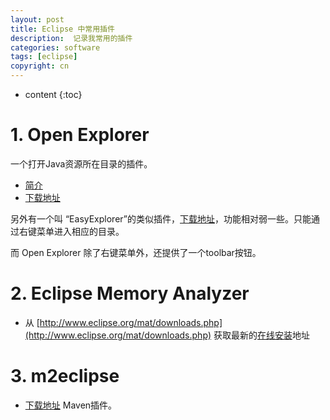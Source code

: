 ```yaml
---
layout: post
title: Eclipse 中常用插件
description:  记录我常用的插件
categories: software
tags: [eclipse]
copyright: cn
---
```


* content
{:toc}

# 1. Open Explorer

一个打开Java资源所在目录的插件。

* [简介](http://blog.samsonis.me/2009/02/open-explorer-plugin-for-eclipse/)
* [下载地址](https://github.com/samsonw/OpenExplorer/downloads)

另外有一个叫 “EasyExplorer”的类似插件，[下载地址](http://sourceforge.net/projects/easystruts/?source=dlp)，功能相对弱一些。只能通过右键菜单进入相应的目录。

而 Open Explorer 除了右键菜单外，还提供了一个toolbar按钮。


# 2. Eclipse Memory Analyzer

* 从 [http://www.eclipse.org/mat/downloads.php](http://www.eclipse.org/mat/downloads.php) 获取最新的[在线安装](/2012/02/19/install-eclipse-plugin.html)地址

# 3. m2eclipse 

* [下载地址](http://www.sonatype.org/m2eclipse/)
Maven插件。




